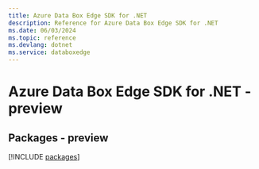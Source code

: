 ```yaml
---
title: Azure Data Box Edge SDK for .NET
description: Reference for Azure Data Box Edge SDK for .NET
ms.date: 06/03/2024
ms.topic: reference
ms.devlang: dotnet
ms.service: databoxedge
---
```

# Azure Data Box Edge SDK for .NET - preview
## Packages - preview
[!INCLUDE [packages](data-box-edge-index.md)]